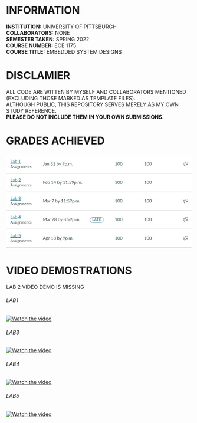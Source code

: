 # INFORMATION
__INSTITUTION:__ UNIVERSITY OF PITTSBURGH  
__COLLABORATORS:__  NONE   
__SEMESTER TAKEN:__ SPRING 2022  
__COURSE NUMBER:__  ECE 1175  
__COURSE TITLE:__   EMBEDDED SYSTEM DESIGNS 

# DISCLAMIER
ALL CODE ARE WITTEN BY MYSELF AND COLLABORATORS MENTIONED (EXCLUDING THOSE MARKED AS TEMPLATE FILES).  
ALTHOUGH PUBLIC, THIS REPOSITORY SERVES MERELY AS MY OWN STUDY REFERENCE.  
__PLEASE DO NOT INCLUDE THEM IN YOUR OWN SUBMISSIONS.__  

# GRADES ACHIEVED
![alt text](https://github.com/chien916/SPRN2021_ECE1175/blob/master/_g.jpg?raw=true)

# VIDEO DEMOSTRATIONS
LAB 2 VIDEO DEMO IS MISSING
###### LAB1
[![Watch the video](https://img.youtube.com/vi/sN2ozpEkl9s/maxresdefault.jpg)](https://youtu.be/sN2ozpEkl9s)
###### LAB3
[![Watch the video](https://img.youtube.com/vi/9eM853CAv6I/maxresdefault.jpg)](https://youtu.be/9eM853CAv6I)
###### LAB4
[![Watch the video](https://img.youtube.com/vi/QL19Y8XV_3A/maxresdefault.jpg)](https://youtu.be/QL19Y8XV_3A)
###### LAB5
[![Watch the video](https://img.youtube.com/vi/CUYxpJGVAXE/maxresdefault.jpg)](https://youtu.be/CUYxpJGVAXE)
